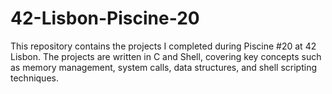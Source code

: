 # 42-Lisbon-Piscine-20
This repository contains the projects I completed during Piscine #20 at 42 Lisbon. The projects are written in C and Shell, covering key concepts such as memory management, system calls, data structures, and shell scripting techniques.
